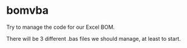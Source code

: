 # bomvba
Try to manage the code for our Excel BOM.

There will be 3 different .bas files we should manage, at least to start.
